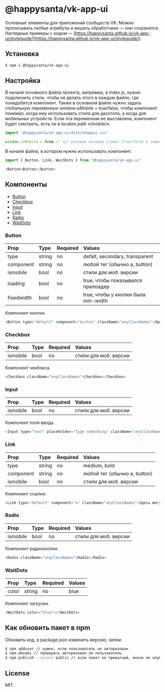 # @happysanta/vk-app-ui

Основные элементы для приложений сообществ VK. Можно прописывать любые атрибуты и вешать обработчики — они сохранятся.
Наглядные примеры с кодом — [https://happysanta.github.io/vk-app-ui/styleguide/](https://happysanta.github.io/vk-app-ui/styleguide/).


## Установка

```sh
$ npm i @happysanta/vk-app-ui
```


## Настройка

В начале основного файла проекта, например, в index.js, нужно подключить стили, чтобы не делать этого в каждом файле, где понадобится компонент.
Также в основном файле нужно задать глобальную переменную window.isMobile = true/false, чтобы компонент понимал, когда ему использовать стили для десктопа, а когда для мобильных устройств. Если эта переменная не выставлена, компонент будет смотреть, есть ли в locaton.path «/mobile/».

```javascript
import '@happysanta/vk-app-ui/dist/vkappui.css'

window.isMobile = true // тут условие которое ставит true/false в зависимости от устройства.
```

В начале файла, в котором нужно использовать компонент.

```javascript
import { Button, Link, WaitDots } from "@happysanta/vk-app-ui"

<Button>Button</Button>
```


## Компоненты

* [Button](#button)
* [Checkbox](#checkbox)
* [Input](#input)
* [Link](#link)
* [Radio](#radio)
* [WaitDots](#waitdots)



### Button

| Prop       | Type      | Required  | Values                              |
|:-----------|:----------|:----------|:------------------------------------|
| type       | string    | no        | defalt, secondary, transparent      |
| component  | string    | no        | любой тег (обычно a, button)        |
| ismobile   | bool      | no        | стили для моб. версии               |
| loading    | bool      | no        | true, чтобы показывался прелоадер   |
| fixedwidth | bool      | no        | true, чтобы у кнопки была min-width |

Компонент кнопки.

```javascript
<Button type="default" component="button" className="anyClassNames">Здесь могут быть другие теги или текст</Button>
```


### Checkbox

| Prop       | Type      | Required  | Values                       |
|:-----------|:----------|:----------|:-----------------------------|
| ismobile   | bool      | no        | стили для моб. версии        |

Компонент чекбокса.

```javascript
<Checkbox className="anyClassNames">Checkbox</Checkbox>
```


### Input

| Prop       | Type      | Required  | Values                       |
|:-----------|:----------|:----------|:-----------------------------|
| ismobile   | bool      | no        | стили для моб. версии        |

Компонент поля ввода.

```javascript
<Input type="text" placeholder="Type something" className="anyClassNames"/>
```


### Link

| Prop       | Type      | Required  | Values                       |
|:-----------|:----------|:----------|:-----------------------------|
| type       | string    | no        | medium, bold                 |
| component  | string    | no        | любой тег (обычно a, button) |
| ismobile   | bool      | no        | стили для моб. версии        |


Компонент ссылки.


```javascript
<Link type="default" component="a" className="anyClassNames">Здесь могут быть другие теги или текст</Link>
```


### Radio

| Prop       | Type      | Required  | Values                       |
|:-----------|:----------|:----------|:-----------------------------|
| ismobile   | bool      | no        | стили для моб. версии        |

Компонент радиокнопки.

```javascript
<Radio className="anyClassNames">Radio</Radio>
```


### WaitDots

| Prop       | Type      | Required  | Values                       |
|:-----------|:----------|:----------|:-----------------------------|
| color      | string    | no        | blue                         |

Компонент загрузки.


```javascript
<WaitDots color="blue"></WaitDots>
```


## Как обновить пакет в npm

Обновить код, в package.json изменить версию, затем:

```sh
$ npm adduser // нужно, если пользователь не авторизован
$ npm whoami // проверить авторизован ли пользователь
$ npm publish --access public // если пакет не приватный, иначе не опубликуется
```


## License

MIT.


